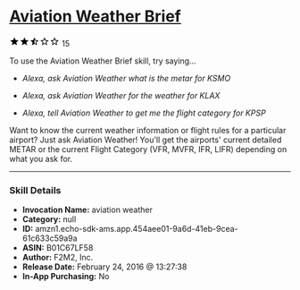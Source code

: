 # [Aviation Weather Brief](http://alexa.amazon.com/#skills/amzn1.echo-sdk-ams.app.454aee01-9a6d-41eb-9cea-61c633c59a9a)
![2.6 stars](../../images/ic_star_black_18dp_1x.png)![2.6 stars](../../images/ic_star_black_18dp_1x.png)![2.6 stars](../../images/ic_star_half_black_18dp_1x.png)![2.6 stars](../../images/ic_star_border_black_18dp_1x.png)![2.6 stars](../../images/ic_star_border_black_18dp_1x.png) 15

To use the Aviation Weather Brief skill, try saying...

* *Alexa, ask Aviation Weather what is the metar for KSMO*

* *Alexa, ask Aviation Weather for the weather for KLAX*

* *Alexa, tell Aviation Weather to get me the flight category for KPSP*

Want to know the current weather information or flight rules for a particular airport?  Just ask Aviation Weather!  You'll get the airports' current detailed METAR or the current Flight Category (VFR, MVFR, IFR, LIFR)  depending on what you ask for.

***

### Skill Details

* **Invocation Name:** aviation weather
* **Category:** null
* **ID:** amzn1.echo-sdk-ams.app.454aee01-9a6d-41eb-9cea-61c633c59a9a
* **ASIN:** B01C67LF58
* **Author:** F2M2, Inc.
* **Release Date:** February 24, 2016 @ 13:27:38
* **In-App Purchasing:** No
